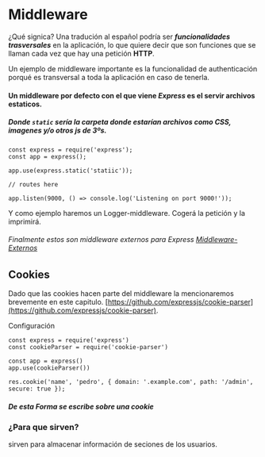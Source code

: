 # Middleware

¿Qué signica?
Una tradución al español podría ser _**funcionalidades trasversales**_ en la aplicación,
lo que quiere decir que son funciones que se llaman cada vez que hay una petición **HTTP**.

Un ejemplo de middleware importante es la funcionalidad de authenticación porqué es transversal
a toda la aplicación en caso de tenerla.

#### Un middleware por defecto con el que viene _Express_ es el servir archivos estaticos.

##### Donde `static` sería la carpeta donde estarían archivos como CSS, imagenes y/o otros js de 3ºs.

```
const express = require('express');
const app = express();

app.use(express.static('statiic'));

// routes here

app.listen(9000, () => console.log('Listening on port 9000!'));
```

Y como ejemplo haremos un Logger-middleware.
Cogerá la petición y la imprimirá.

###### Finalmente estos son middleware externos para Express [Middleware-Externos](https://github.com/senchalabs/connect#middleware)

## Cookies

Dado que las cookies hacen parte del middleware la mencionaremos brevemente en este capitulo.
[https://github.com/expressjs/cookie-parser](https://github.com/expressjs/cookie-parser).

Configuración

```
const express = require('express')
const cookieParser = require('cookie-parser')

const app = express()
app.use(cookieParser())
```

`res.cookie('name', 'pedro', { domain: '.example.com', path: '/admin', secure: true });`

##### De esta Forma se escribe sobre una cookie

### ¿Para que sirven?

sirven para almacenar información de seciones de los usuarios.
